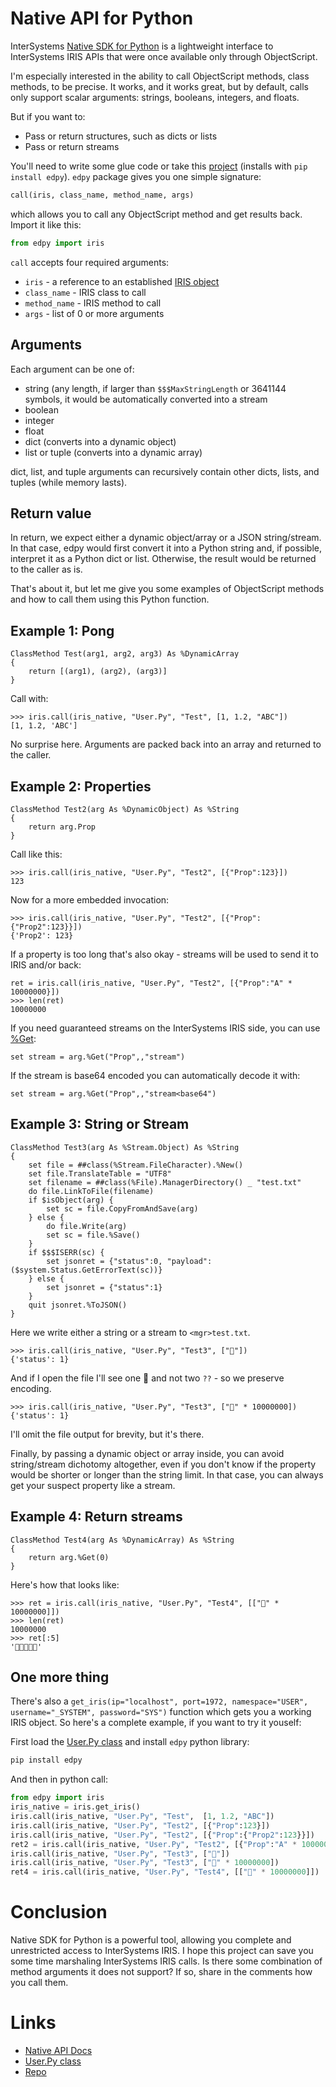 # Native API for Python 

InterSystems [Native SDK for Python](https://docs.intersystems.com/irislatest/csp/docbook/DocBook.UI.Page.cls?KEY=BPYNAT_about) is a lightweight interface to  InterSystems IRIS APIs that were once available only through ObjectScript.

I'm especially interested in the ability to call ObjectScript methods, class methods, to be precise. It works, and it works great, but by default, calls only support scalar arguments: strings, booleans, integers, and floats. 

But if you want to:
- Pass or return structures, such as dicts or lists
- Pass or return streams

You'll need to write some glue code or take this [project](https://github.com/eduard93/edpy) (installs with `pip install edpy`). `edpy` package gives you one simple signature:

```python
call(iris, class_name, method_name, args)
```

which allows you to call any ObjectScript method and get results back.  Import it like this:

```python
from edpy import iris
```

`call` accepts four required arguments:
- `iris` - a reference to an established [IRIS object](https://docs.intersystems.com/irislatest/csp/docbook/DocBook.UI.Page.cls?KEY=BPYNAT_refapi#BPYNAT_refapi_class-iris)
- `class_name` - IRIS class to call
- `method_name` - IRIS method to call
- `args` - list of 0 or more arguments

## Arguments

Each argument can be one of:

- string (any length, if larger than `$$$MaxStringLength` or 3641144 symbols, it would be automatically converted into a stream
- boolean
- integer
- float
- dict (converts into a dynamic object)
- list or tuple (converts into a dynamic array)

dict, list, and tuple arguments can recursively contain other dicts, lists, and tuples (while memory lasts).

## Return value

In return, we expect either a dynamic object/array or a JSON string/stream. In that case, edpy would first convert it into a Python string and, if possible, interpret it as a Python dict or list. Otherwise, the result would be returned to the caller as is.

That's about it, but let me give you some examples of ObjectScript methods and how to call them using this Python function.

## Example 1: Pong

```objectscript
ClassMethod Test(arg1, arg2, arg3) As %DynamicArray
{
	return [(arg1), (arg2), (arg3)]
}
```

Call with:

```
>>> iris.call(iris_native, "User.Py", "Test", [1, 1.2, "ABC"])
[1, 1.2, 'ABC']
```

No surprise here. Arguments are packed back into an array and returned to the caller.

## Example 2: Properties


```objectscript
ClassMethod Test2(arg As %DynamicObject) As %String
{
	return arg.Prop
}
```

Call like this:

```
>>> iris.call(iris_native, "User.Py", "Test2", [{"Prop":123}])
123
```

Now for a more embedded invocation:

```
>>> iris.call(iris_native, "User.Py", "Test2", [{"Prop":{"Prop2":123}}])
{'Prop2': 123}
```

If a property is too long that's also okay - streams will be used to send it to IRIS and/or back:

```
ret = iris.call(iris_native, "User.Py", "Test2", [{"Prop":"A" * 10000000}])
>>> len(ret)
10000000
```

If you need guaranteed streams on the InterSystems IRIS side, you can use [%Get](https://docs.intersystems.com/irislatest/csp/documatic/%25CSP.Documatic.cls?&LIBRARY=%25SYS&CLASSNAME=%25Library.DynamicObject#%25Get):

```objectscript
set stream = arg.%Get("Prop",,"stream")
```

If the stream is base64 encoded you can automatically decode it with:

```objectscript
set stream = arg.%Get("Prop",,"stream<base64")
```

## Example 3: String or Stream

```objectscript
ClassMethod Test3(arg As %Stream.Object) As %String
{
	set file = ##class(%Stream.FileCharacter).%New()
	set file.TranslateTable = "UTF8"
	set filename = ##class(%File).ManagerDirectory() _ "test.txt"
	do file.LinkToFile(filename)
	if $isObject(arg) {
		set sc = file.CopyFromAndSave(arg)
	} else {
		do file.Write(arg)
		set sc = file.%Save()
	}
	if $$$ISERR(sc) {
		set jsonret = {"status":0, "payload":($system.Status.GetErrorText(sc))}
	} else {
		set jsonret = {"status":1}
	}
	quit jsonret.%ToJSON()
}
```

Here we write either a string or a stream to `<mgr>test.txt`.

```
>>> iris.call(iris_native, "User.Py", "Test3", ["🙂"])
{'status': 1}
```

And if I open the file I'll see one 🙂 and not two `??` - so we preserve encoding.

```
>>> iris.call(iris_native, "User.Py", "Test3", ["🙂" * 10000000])
{'status': 1}
```

I'll omit the file output for brevity, but it's there.


Finally, by passing a dynamic object or array inside, you can avoid string/stream dichotomy altogether, even if you don't know if the property would be shorter or longer than the string limit. In that case, you can always get your suspect property like a stream.

## Example 4: Return streams

```objectscript
ClassMethod Test4(arg As %DynamicArray) As %String
{
	return arg.%Get(0)
}
```

Here's how that looks like:

```
>>> ret = iris.call(iris_native, "User.Py", "Test4", [["🙂" * 10000000]])
>>> len(ret)
10000000
>>> ret[:5]
'🙂🙂🙂🙂🙂'
```

## One more thing

There's also a `get_iris(ip="localhost", port=1972, namespace="USER", username="_SYSTEM", password="SYS")` function which gets you a working IRIS object. 
So here's a complete example, if you want to try it youself:

First load the [User.Py class](https://gist.github.com/eduard93/bbc62dbfa3981b5a201e178f61a17572) and install `edpy` python library:

```bash
pip install edpy
```

And then in python call:

```python
from edpy import iris
iris_native = iris.get_iris()
iris.call(iris_native, "User.Py", "Test",  [1, 1.2, "ABC"])
iris.call(iris_native, "User.Py", "Test2", [{"Prop":123}])
iris.call(iris_native, "User.Py", "Test2", [{"Prop":{"Prop2":123}}])
ret2 = iris.call(iris_native, "User.Py", "Test2", [{"Prop":"A" * 10000000}])
iris.call(iris_native, "User.Py", "Test3", ["🙂"])
iris.call(iris_native, "User.Py", "Test3", ["🙂" * 10000000])
ret4 = iris.call(iris_native, "User.Py", "Test4", [["🙂" * 10000000]])
```

# Conclusion

Native SDK for Python is a powerful tool, allowing you complete and unrestricted access to InterSystems IRIS. I hope this project can save you some time marshaling  InterSystems IRIS calls. Is there some combination of method arguments it does not support? If so, share in the comments how you call them.


# Links

- [Native API Docs](https://docs.intersystems.com/irislatest/csp/docbook/DocBook.UI.Page.cls?KEY=BPYNAT_about)
- [User.Py class](https://gist.github.com/eduard93/bbc62dbfa3981b5a201e178f61a17572)
- [Repo](https://github.com/eduard93/edpy)
